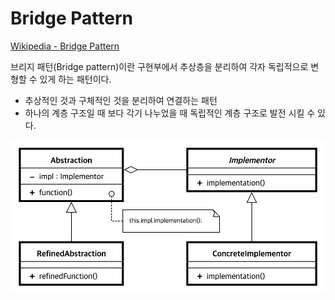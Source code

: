 
# Bridge Pattern

[Wikipedia - Bridge Pattern](https://ko.wikipedia.org/wiki/%EB%B8%8C%EB%A6%AC%EC%A7%80_%ED%8C%A8%ED%84%B4)

브리지 패턴(Bridge pattern)이란 구현부에서 추상층을 분리하여 각자 독립적으로 변형할 수 있게 하는 패턴이다.  

- 추상적인 것과 구체적인 것을 분리하여 연결하는 패턴  
- 하나의 계층 구조일 때 보다 각기 나누었을 때 독립적인 계층 구조로 발전 시킬 수 있다.



![[UML] Bridge Pattern](./bridge.png)
